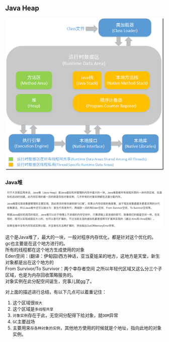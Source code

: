 ## Java Heap
  
![参考图片](_images/运行时数据区域--0--总述.png "参考图片")  
  

  
### Java堆
![Java堆](_images/运行时数据区域--4--Java堆.png "Java堆")  
  
这个是Java堆了，最大的一块，一般对程序内存优化，都是针对这个优化的。  
gc也主要是在这个地方进行的。  
所有的线程都在这个地方生成使用的对象  
Eden空间：(翻译：伊甸园)西方神话，亚当夏娃呆的地方，这地方是天堂，新生对象都是出在这个地方的  
From Survivor/To Survivor：两个幸存者空间 之所以年轻代区域又这么分三个子区域，也是为内存回收策略服务的。  
对象实例在此分配空间诞生，完事儿就gg了。  


对上面的描述进行总结，有以下几点可以着重记住：
1. 这个区域很`很大`  
2. 这个区域是`多线程共享`   
3. `对象实例`存在于此，无空间分配得下给对象，就`OOM`异常  
4. `GC`主要战场  
5. 主要用来`存各种对象的实例`，其他地方使用的时候就是个地址，指向此地的对象实例。  
